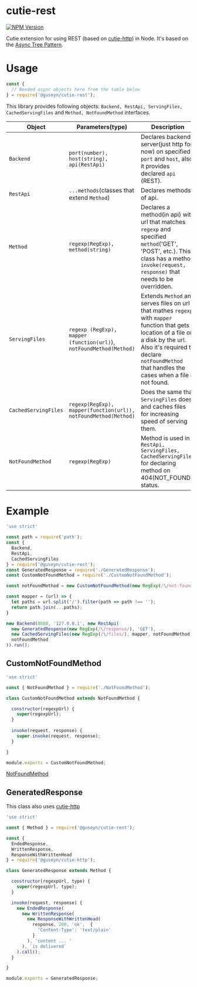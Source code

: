 # cutie-rest

[![NPM Version][npm-image]][npm-url]

Cutie extension for using REST (based on [cutie-http](https://github.com/Guseyn/cutie-http)) in Node. It's based on the [Async Tree Pattern](https://github.com/Guseyn/async-tree-patern/blob/master/Async_Tree_Patern.pdf).

# Usage

```js
const {
  // Needed async objects here from the table below
} = require('@guseyn/cutie-rest');
```

This library provides following objects: `Backend, RestApi, ServingFiles, CachedServingFiles` and `Method, NotFoundMethod` interfaces.

| Object | Parameters(type) | Description |
| ------ | -----------| ----------- |
| `Backend` | `port(number), host(string), api(RestApi)`| Declares backend server(just http for now) on specified `port` and `host`, also it provides declared `api` (REST).|
| `RestApi` | `...methods`(classes that extend `Method`) | Declares methods of api. |
| `Method` | `regexp(RegExp), method(string)` | Declares a method(in api) with url that matches `regexp` and specified `method`('GET', 'POST', etc.). This class has a method `invoke(request, response)` that needs to be overridden.|
| `ServingFiles` | `regexp (RegExp), mapper (function(url)`), `notFoundMethod(Method)` | Extends `Method` and serves files on url that mathes `regexp` with `mapper` function that gets location of a file on a disk by the url. Also it's required to declare `notFoundMethod` that handles the cases when a file is not found. |
| `CachedServingFiles` | `regexp(RegExp), mapper(function(url)), notFoundMethod(Method)` | Does the same that `ServingFiles` does and caches files for increasing speed of serving them. |
| `NotFoundMethod` | `regexp(RegExp)` | Method is used in `RestApi, ServingFiles, CachedServingFiles` for declaring method on 404(NOT_FOUND) status. |

# Example

```js
'use strict'

const path = require('path');
const {
  Backend,
  RestApi,
  CachedServingFiles
} = require('@guseyn/cutie-rest');
const GeneratedResponse = require('./GeneratedResponse');
const CustomNotFoundMethod = require('./CustomNotFoundMethod');

const notFoundMethod = new CustomNotFoundMethod(new RegExp(/\/not-found/));

const mapper = (url) => {
  let paths = url.split('/').filter(path => path !== '');
  return path.join(...paths);
}

new Backend(8080, '127.0.0.1', new RestApi(
  new GeneratedResponse(new RegExp(/\/response/), 'GET'),
  new CachedServingFiles(new RegExp(/\/files/), mapper, notFoundMethod),
  notFoundMethod
)).run();

```
## CustomNotFoundMethod

```js
'use strict'

const { NotFoundMethod } = require('./NotFoundMethod');

class CustomNotFoundMethod extends NotFoundMethod {

  constructor(regexpUrl) {
    super(regexpUrl);
  }
  
  invoke(request, response) {
    super.invoke(request, response);
  }

}

module.exports = CustomNotFoundMethod;
```
[NotFoundMethod](https://github.com/Guseyn/cutie-rest/blob/master/src/backend/method/NotFoundMethod.js)

## GeneratedResponse

This class also uses [cutie-http](https://github.com/Guseyn/cutie-http)

```js
'use strict'

const { Method } = require('@guseyn/cutie-rest');

const {
  EndedResponse,
  WrittenResponse,
  ResponseWithWrittenHead
} = require('@guseyn/cutie-http');

class GeneratedResponse extends Method {

  constructor(regexpUrl, type) {
    super(regexpUrl, type);
  }

  invoke(request, response) {
    new EndedResponse(
      new WrittenResponse(
        new ResponseWithWrittenHead(
          response, 200, 'ok',  {
            'Content-Type': 'text/plain' 
          }
        ), 'content ... '
      ), `is delivered`
    ).call();
  }

}

module.exports = GeneratedResponse;
```


[npm-image]: https://img.shields.io/npm/v/@guseyn/cutie-rest.svg
[npm-url]: https://npmjs.org/package/@guseyn/cutie-rest
